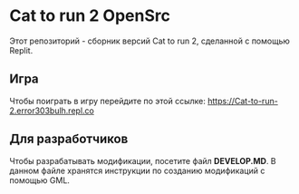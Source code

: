 # Cat to run 2 OpenSrc

Этот репозиторий - сборник версий Cat to run 2, сделанной с помощью Replit.

## Игра

Чтобы поиграть в игру перейдите по этой ссылке: https://Cat-to-run-2.error303bulh.repl.co

## Для разработчиков

Чтобы разрабатывать модификации, посетите файл **DEVELOP.MD**. В данном файле хранятся инструкции по созданию модификаций с помощью GML.
